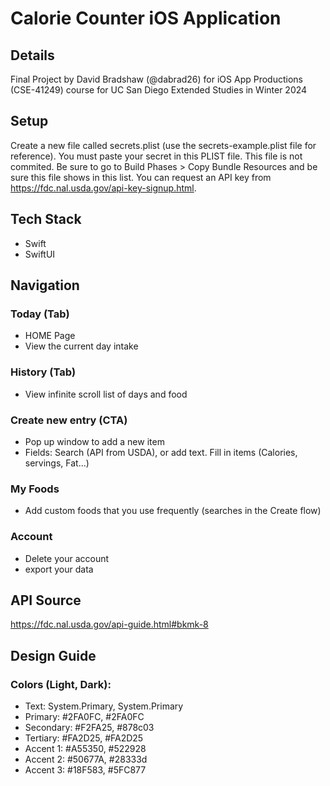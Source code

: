 #  Calorie Counter iOS Application

## Details

Final Project by David Bradshaw (@dabrad26) for iOS App Productions (CSE-41249) course for UC San Diego Extended Studies in Winter 2024

## Setup

Create a new file called secrets.plist (use the secrets-example.plist file for reference). You must paste your secret in this PLIST file. This file is not commited.  Be sure to go to Build Phases > Copy Bundle Resources and be sure this file shows in this list.  You can request an API key from https://fdc.nal.usda.gov/api-key-signup.html.

## Tech Stack

- Swift
- SwiftUI

## Navigation

### Today (Tab)
- HOME Page
- View the current day intake

### History (Tab)
- View infinite scroll list of days and food

### Create new entry (CTA)
- Pop up window to add a new item
- Fields: Search (API from USDA), or add text. Fill in items (Calories, servings, Fat...)
### My Foods
- Add custom foods that you use frequently (searches in the Create flow)
### Account
- Delete your account
- export your data

## API Source

https://fdc.nal.usda.gov/api-guide.html#bkmk-8

## Design Guide

### Colors (Light, Dark):
- Text:  System.Primary, System.Primary
- Primary:  #2FA0FC, #2FA0FC
- Secondary:  #F2FA25, #878c03
- Tertiary:  #FA2D25, #FA2D25
- Accent 1:  #A55350, #522928
- Accent 2:  #50677A, #28333d
- Accent 3:  #18F583, #5FC877

